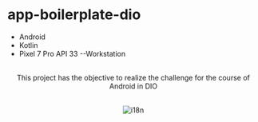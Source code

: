 # app-boilerplate-dio
- Android
- Kotlin
- Pixel 7 Pro API 33 --Workstation
<br>
<div  align="center">
This project has the objective to realize the challenge for the course of Android in DIO
<br>
<br>
  
![i18n](https://github.com/LeonardoJaques/app-boilerplate-dio/assets/28495699/026b922b-018d-4f23-abe1-e8c1a8e664f2)
</div>
